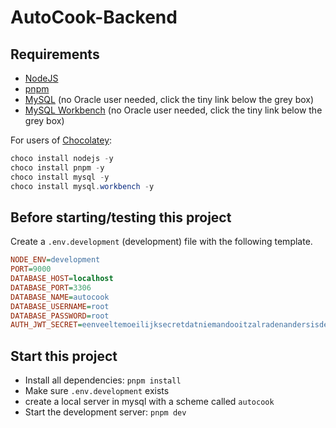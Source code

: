 # AutoCook-Backend

## Requirements

-   [NodeJS](https://nodejs.org/)
-   [pnpm](https://pnpm.io/)
-   [MySQL](https://dev.mysql.com/downloads/windows/installer/8.0.html) (no Oracle user needed, click the tiny link below the grey box)
-   [MySQL Workbench](https://dev.mysql.com/downloads/workbench/) (no Oracle user needed, click the tiny link below the grey box)

For users of [Chocolatey](https://chocolatey.org/):

```powershell
choco install nodejs -y
choco install pnpm -y
choco install mysql -y
choco install mysql.workbench -y
```

## Before starting/testing this project

Create a `.env.development` (development) file with the following template.

```ini
NODE_ENV=development
PORT=9000
DATABASE_HOST=localhost
DATABASE_PORT=3306
DATABASE_NAME=autocook
DATABASE_USERNAME=root
DATABASE_PASSWORD=root
AUTH_JWT_SECRET=eenveeltemoeilijksecretdatniemandooitzalradenandersisdesitegehacked
```

## Start this project

-   Install all dependencies: `pnpm install`
-   Make sure `.env.development` exists
-   create a local server in mysql with a scheme called `autocook`
-   Start the development server: `pnpm dev`